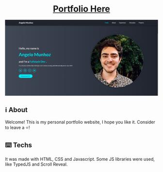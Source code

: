 <h1 align="center"><a href="https://angelomca09.github.io/angelo-portfolio/" target="_blank">Portfolio Here</a></h1>

<p align="center">
  <img src="./images/interface.png">
</p>

## ℹ️ About

Welcome! 
This is my personal portfolio website, I hope you like it. 
Consider to leave a ⭐! 

## ⌨️ Techs

It was made with HTML, CSS and Javascript.
Some JS libraries were used, like TypedJS and Scroll Reveal.
